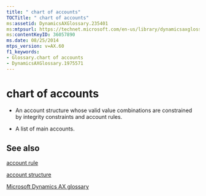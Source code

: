 ```yaml
---
title: " chart of accounts"
TOCTitle: " chart of accounts"
ms:assetid: DynamicsAXGlossary.235401
ms:mtpsurl: https://technet.microsoft.com/en-us/library/dynamicsaxglossary.235401(v=AX.60)
ms:contentKeyID: 36057890
ms.date: 08/25/2014
mtps_version: v=AX.60
f1_keywords:
- Glossary.chart of accounts
- DynamicsAXGlossary.1975571
---
```


# chart of accounts

  - An account structure whose valid value combinations are constrained by integrity constraints and account rules.

  - A list of main accounts.

## See also

[account rule](account-rule.md)

[account structure](account-structure.md)

[Microsoft Dynamics AX glossary](glossary/microsoft-dynamics-ax-glossary.md)

  


